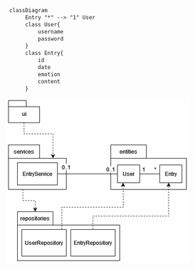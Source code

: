 ```mermaid
 classDiagram
      Entry "*" --> "1" User
      class User{
          username
          password
      }
      class Entry{
          id
          date
          emotion
          content
      }
```

![Pakkausrakenne](./kuvat/arkkitehtuuri-rakenne.png)
